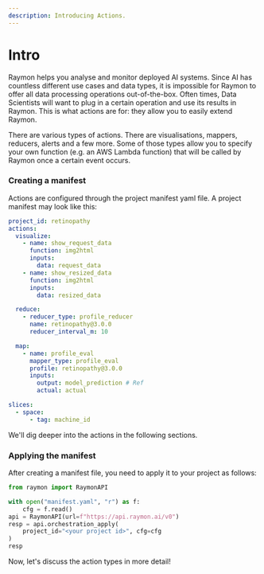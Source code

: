 ```yaml
---
description: Introducing Actions.
---
```


# Intro

Raymon helps you analyse and monitor deployed AI systems. Since AI has countless different use cases and data types, it is impossible for Raymon to offer all data processing operations out-of-the-box. Often times, Data Scientists will want to plug in a certain operation and use its results in Raymon. This is what actions are for: they allow you to easily extend Raymon.

There are various types of actions. There are visualisations, mappers, reducers, alerts and a few more. Some of those types allow you to specify your own function (e.g. an AWS Lambda function) that will be called by Raymon once a certain event occurs.&#x20;

### Creating a manifest

Actions are configured through the project manifest yaml file. A project manifest may look like this:

```yaml
project_id: retinopathy
actions:
  visualize:
    - name: show_request_data
      function: img2html
      inputs:
        data: request_data
    - name: show_resized_data
      function: img2html
      inputs:
        data: resized_data

  reduce:
    - reducer_type: profile_reducer
      name: retinopathy@3.0.0
      reducer_interval_m: 10

  map:
    - name: profile_eval
      mapper_type: profile_eval
      profile: retinopathy@3.0.0
      inputs:
        output: model_prediction # Ref
        actual: actual

slices:
  - space:
      - tag: machine_id

```

We'll dig deeper into the actions in the following sections.

### Applying the manifest

After creating a manifest file, you need to apply it to your project as follows:

```python
from raymon import RaymonAPI

with open("manifest.yaml", "r") as f:
    cfg = f.read()
api = RaymonAPI(url=f"https://api.raymon.ai/v0")
resp = api.orchestration_apply(
    project_id="<your project id>", cfg=cfg
)
resp
```

Now, let's discuss the action types in more detail!
